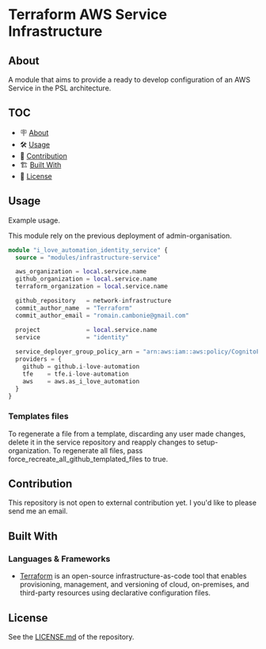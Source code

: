 # Terraform AWS Service Infrastructure

## About

A module that aims to provide a ready to develop configuration of an AWS Service in the PSL architecture.

## TOC

- 🪧 [About](#about)
- 🛠️ [Usage](#usage)
- 🤝 [Contribution](#contribution)
- 🏗️ [Built With](#built-with)
- 📝 [License](#license)


## Usage

Example usage.

This module rely on the previous deployment of admin-organisation.

```terraform
module "i_love_automation_identity_service" {
  source = "modules/infrastructure-service"

  aws_organization = local.service.name
  github_organization = local.service.name
  terraform_organization = local.service.name

  github_repository   = network-infrastructure
  commit_author_name  = "Terraform"
  commit_author_email = "romain.cambonie@gmail.com"

  project             = local.service.name
  service             = "identity"
  
  service_deployer_group_policy_arn = "arn:aws:iam::aws:policy/CognitoFullAccess"
  providers = {
    github = github.i-love-automation
    tfe    = tfe.i-love-automation
    aws    = aws.as_i_love_automation
  }
}
```

### Templates files

To regenerate a file from a template, discarding any user made changes, delete it in the service repository and reapply changes to setup-organization.
To regenerate all files, pass force_recreate_all_github_templated_files to true.

## Contribution

This repository is not open to external contribution yet.
I you'd like to please send me an email.

## Built With

### Languages & Frameworks

- [Terraform](https://www.terraform.io/) is an open-source infrastructure-as-code tool that enables provisioning, management, and versioning of cloud, on-premises, and third-party resources using declarative configuration files.

## License

See the [LICENSE.md](./LICENSE.md) of the repository.
